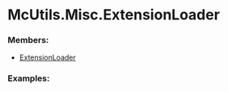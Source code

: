 # <a id="McUtils.Misc.ExtensionLoader">McUtils.Misc.ExtensionLoader</a>
    


### Members:

  - [ExtensionLoader](ExtensionLoader/ExtensionLoader.md)

### Examples:

